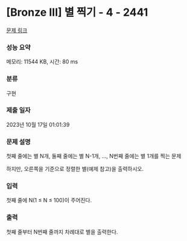 # [Bronze III] 별 찍기 - 4 - 2441 

[문제 링크](https://www.acmicpc.net/problem/2441) 

### 성능 요약

메모리: 11544 KB, 시간: 80 ms

### 분류

구현

### 제출 일자

2023년 10월 17일 01:01:39

### 문제 설명

<p><span class="s1">첫째</span> <span class="s1">줄에는</span> <span class="s1">별</span> N<span class="s1">개</span>, <span class="s1">둘째</span> <span class="s1">줄에는</span> <span class="s1">별</span> N-1<span class="s1">개</span>, ..., N<span class="s1">번째</span> <span class="s1">줄에는</span> <span class="s1">별</span> 1<span class="s1">개를</span> <span class="s1">찍는</span> <span class="s1">문제</span></p>

<p class="p1">하지만<span class="s1">, </span>오른쪽을<span class="s1"> </span>기준으로<span class="s1"> </span>정렬한<span class="s1"> </span>별<span class="s1">(</span>예제<span class="s1"> </span>참고<span class="s1">)</span>을<span class="s1"> </span>출력하시오<span class="s1">.</span></p>

### 입력 

 <p><span class="s1">첫째</span> <span class="s1">줄에</span> N(1 ≤ N ≤ 100)<span class="s1">이</span> <span class="s1">주어진다</span>.</p>

### 출력 

 <p>첫째<span class="s1"> </span>줄부터<span class="s1"> N</span>번째<span class="s1"> </span>줄까지<span class="s1"> </span>차례대로<span class="s1"> </span>별을<span class="s1"> </span>출력한다<span class="s1">.</span></p>

